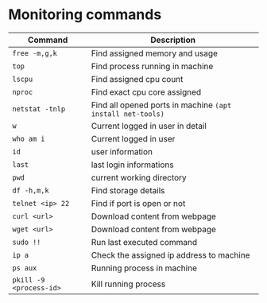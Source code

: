 # Monitoring commands

| Command                 | Description                                                |
| ----------------------- | ---------------------------------------------------------- |
| `free -m,g,k`           | Find assigned memory and usage                             |
| `top`                   | Find process running in machine                            |
| `lscpu`                 | Find assigned cpu count                                    |
| `nproc`                 | Find exact cpu core assigned                               |
| `netstat -tnlp`         | Find all opened ports in machine `(apt install net-tools)` |
| `w`                     | Current logged in user in detail                           |
| `who am i`              | Current logged in user                                     |
| `id`                    | user information                                           |
| `last`                  | last login informations                                    |
| `pwd`                   | current working directory                                  |
| `df -h,m,k`             | Find storage details                                       |
| `telnet <ip> 22`        | Find if port is open or not                                |
| `curl <url>`            | Download content from webpage                              |
| `wget <url>`            | Download content from webpage                              |
| `sudo !!`               | Run last executed command                                  |
| `ip a`                  | Check the assigned ip address to machine                   |
| `ps aux`                | Running process in machine                                 |
| `pkill -9 <process-id>` | Kill running process                                       |
